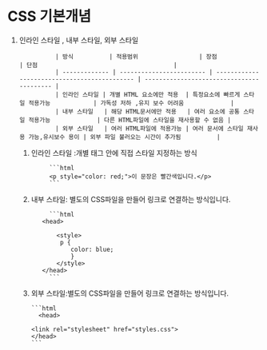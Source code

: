 # CSS 기본개념

1.  인라인 스타일 , 내부 스타일, 외부 스타일

                  | 방식          | 적용범위                 | 장점                                         | 단점                                      |
                  | ------------- | ------------------------ | -------------------------------------------- | ----------------------------------------- |
                  | 인라인 스타일 | 개별 HTML 요소에만 적용  | 특정요소에 빠르게 스타일 적용가능            | 가독성 저하 ,유지 보수 어려움             |
                  | 내부 스타일   | 해당 HTML문서에만 적용   | 여러 요소에 공통 스타일 적용가능             | 다른 HTML파일에 스타일을 재사용할 수 없음 |
                  | 외부 스타일   | 여러 HTML파일에 적용가능 | 여러 문서에 스타일 재사용 가능,유시보수 용이 | 외부 파일 불러오는 시간이 추가됨          |

    1.  인라인 스타일 :개별 태그 안에 직접 스타일 지정하는 방식

                 ```html
                 <p style="color: red;">이 문장은 빨간색입니다.</p>
                 ```

    2.  내부 스타일: 별도의 CSS파일을 만들어 링크로 연결하는 방식입니다.

                 ```html
               <head>

                   <style>
                    p {
                       color: blue;
                       }
                   </style>
               </head>
                 ```

    3.  외부 스타일:별도의 CSS파일을 만들어 링크로 연결하는 방식입니다.

            ```html
              <head>

            <link rel="stylesheet" href="styles.css">
            </head>
            ```
